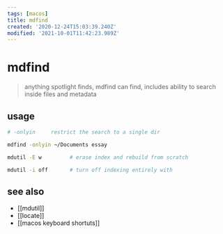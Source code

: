 ```yaml
---
tags: [macos]
title: mdfind
created: '2020-12-24T15:03:39.240Z'
modified: '2021-10-01T11:42:23.989Z'
---
```


# mdfind

> anything spotlight finds, mdfind can find,  includes ability to search inside files and metadata

## usage

```sh
# -onlyin     restrict the search to a single dir

mdfind -onlyin ~/Documents essay

mdutil -E w         # erase index and rebuild from scratch

mdutil -i off       # turn off indexing entirely with 
```

## see also

- [[mdutil]]
- [[locate]]
- [[macos keyboard shortuts]]
